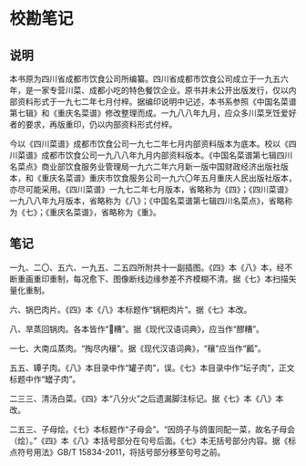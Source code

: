 # 校勘笔记

## 说明

本书原为四川省成都市饮食公司所编纂。四川省成都市饮食公司成立于一九五六年，是一家专营川菜、成都小吃的特色餐饮企业。原书并未公开出版发行，仅以内部资料形式于一九七二年七月付梓。据编印说明中记述，本书系参照《中国名菜谱第七辑》和《重庆名菜谱》修改整理而成。一九八八年九月，应众多川菜烹饪爱好者的要求，再版重印，仍以内部资料形式付梓。

今以《四川菜谱》成都市饮食公司一九七二年七月内部资料版本为底本。校以《四川菜谱》成都市饮食公司一九八八年九月内部资料版本。《中国名菜谱第七辑四川名菜点》商业部饮食服务业管理局一九六二年六月新一版中国财政经济出版社版本，和《重庆名菜谱》重庆市饮食服务公司一九六〇年五月重庆人民出版社版本，亦尽可能采用。《四川菜谱》一九七二年七月版本，省略称为《四》；《四川菜谱》一九八八年九月版本，省略称为《八》；《中国名菜谱第七辑四川名菜点》，省略称为《七》；《重庆名菜谱》，省略称为《重》。

## 笔记

一九、二〇、五六、一九五、二五四所附共十一副插图。《四》本《八》本，经不断重画重印重制，每况愈下、图像断线边缘参差不齐模糊不清。据《七》本扫描矢量化重制。

六、锅巴肉片。《四》本《八》本标题作“锅粑肉片”。据《七》本改。

八、旱蒸回锅肉。各本皆作“𫃑糟”。据《现代汉语词典》，应当作“醪糟”。

一七、大南瓜蒸肉。“掏尽内穰”。据《现代汉语词典》，“穰”应当作“瓤”。

五五、罈子肉。《八》本目录中作“罐子肉”，误。《七》本目录中作“坛子肉”，正文标题中作“罎子肉”。

二三三、清汤白菜。《四》本“八分火”之后遗漏脚注标记。据《七》本《八》本改。

二五三、子母烩。《七》本标题作“子母会”。“因鸽子与鸽蛋同配一菜，故名子母会（烩）。”《四》本《八》本括号部分在句号后面。《七》本无括号部分内容。据《标点符号用法》GB/T 15834-2011，将括号部分移至句号之前。

[modeline1]: # ( vim: set filetype=markdown noautoindent nojoinspaces: )
[modeline2]: # ( vim: set fileencoding=utf-8: )
[modeline3]: # ( vim: set textwidth=78 tabstop=4 shiftwidth=4 softtabstop=4: )
